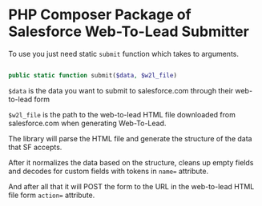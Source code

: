 # PHP Composer Package of Salesforce Web-To-Lead Submitter

To use you just need static `submit` function which takes to arguments.

```php

public static function submit($data, $w2l_file)

```

`$data` is the data you want to submit to salesforce.com through their
web-to-lead form

`$w2l_file` is the path to the web-to-lead HTML file downloaded from 
salesforce.com when generating Web-To-Lead.

The library will parse the HTML file and generate the structure of the
data that SF accepts.

After it normalizes the data based on the structure, cleans up empty 
fields and decodes for custom fields with tokens in `name=` attribute.

And after all that it will POST the form to the URL in the web-to-lead
HTML file form `action=` attribute.
